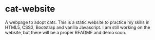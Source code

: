 # cat-website
A webpage to adopt cats. This is a static website to practice my skills in HTML5, CSS3, Bootstrap and vanilla Javascript. I am still working on the website, but there will be a proper README and demo soon. 

